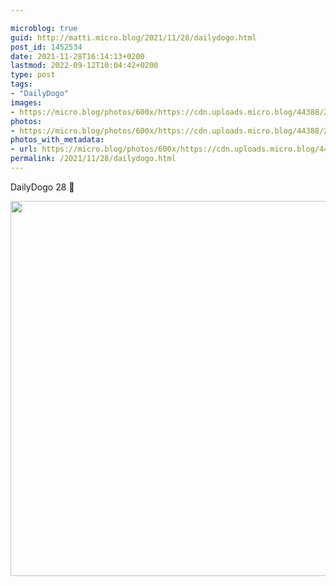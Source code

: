 ```yaml
---

microblog: true
guid: http://matti.micro.blog/2021/11/28/dailydogo.html
post_id: 1452534
date: 2021-11-28T16:14:13+0200
lastmod: 2022-09-12T10:04:42+0200
type: post
tags:
- "DailyDogo"
images:
- https://micro.blog/photos/600x/https://cdn.uploads.micro.blog/44388/2021/bbd65653c9.jpg
photos:
- https://micro.blog/photos/600x/https://cdn.uploads.micro.blog/44388/2021/bbd65653c9.jpg
photos_with_metadata:
- url: https://micro.blog/photos/600x/https://cdn.uploads.micro.blog/44388/2021/bbd65653c9.jpg
permalink: /2021/11/28/dailydogo.html
---
```

DailyDogo 28 🐶

<img src="/media/uploads/2021/bbd65653c9.jpg" width="599" height="600" alt="" />
